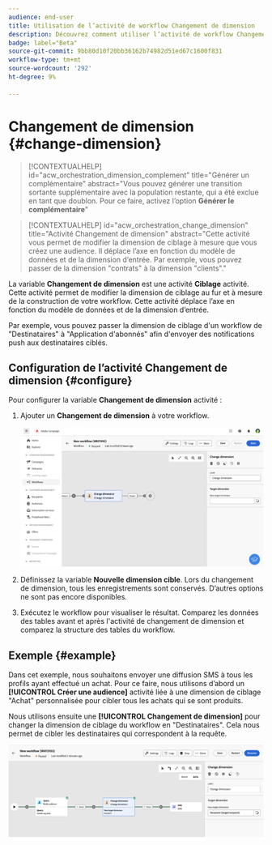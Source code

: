 ```yaml
---
audience: end-user
title: Utilisation de l’activité de workflow Changement de dimension
description: Découvrez comment utiliser l’activité de workflow Changement de dimension
badge: label="Beta"
source-git-commit: 9bb80d10f20bb36162b74982d51ed67c1600f831
workflow-type: tm+mt
source-wordcount: '292'
ht-degree: 9%

---
```



# Changement de dimension {#change-dimension}

>[!CONTEXTUALHELP]
>id="acw_orchestration_dimension_complement"
>title="Générer un complémentaire"
>abstract="Vous pouvez générer une transition sortante supplémentaire avec la population restante, qui a été exclue en tant que doublon. Pour ce faire, activez l’option **Générer le complémentaire**"

>[!CONTEXTUALHELP]
>id="acw_orchestration_change_dimension"
>title="Activité Changement de dimension"
>abstract="Cette activité vous permet de modifier la dimension de ciblage à mesure que vous créez une audience. Il déplace l’axe en fonction du modèle de données et de la dimension d’entrée. Par exemple, vous pouvez passer de la dimension &quot;contrats&quot; à la dimension &quot;clients&quot;."

La variable **Changement de dimension** est une activité **Ciblage** activité. Cette activité permet de modifier la dimension de ciblage au fur et à mesure de la construction de votre workflow.
Cette activité déplace l’axe en fonction du modèle de données et de la dimension d’entrée.

Par exemple, vous pouvez passer la dimension de ciblage d&#39;un workflow de &quot;Destinataires&quot; à &quot;Application d&#39;abonnés&quot; afin d&#39;envoyer des notifications push aux destinataires ciblés.

## Configuration de l’activité Changement de dimension {#configure}

Pour configurer la variable **Changement de dimension** activité :

1. Ajouter un **Changement de dimension** à votre workflow.

   ![](../assets/workflow-change-dimension.png)

1. Définissez la variable **Nouvelle dimension cible**. Lors du changement de dimension, tous les enregistrements sont conservés. D’autres options ne sont pas encore disponibles.

1. Exécutez le workflow pour visualiser le résultat. Comparez les données des tables avant et après l&#39;activité de changement de dimension et comparez la structure des tables du workflow.

## Exemple {#example}

Dans cet exemple, nous souhaitons envoyer une diffusion SMS à tous les profils ayant effectué un achat. Pour ce faire, nous utilisons d’abord un **[!UICONTROL Créer une audience]** activité liée à une dimension de ciblage &quot;Achat&quot; personnalisée pour cibler tous les achats qui se sont produits.

Nous utilisons ensuite une **[!UICONTROL Changement de dimension]** pour changer la dimension de ciblage du workflow en &quot;Destinataires&quot;. Cela nous permet de cibler les destinataires qui correspondent à la requête.

![](../assets/workflow-change-dimension-example.png)

